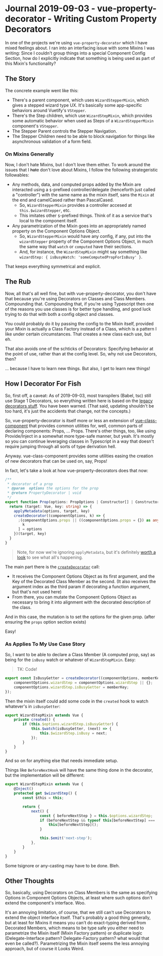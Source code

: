 Journal 2019-09-03 - vue-property-decorator - Writing Custom Property Decorators
========

In one of the projects we're using `vue-property-decorator` which I have mixed feelings about.  I ran into an interfacing issue with some Mixins I was writing: Since I couldn't group things into a special Component Config Section, how do I explicitly indicate that something is being used as part of this Mixin's functionality?



## The Story

The concrete example went like this:

- There's a parent component, which uses `WizardStepperMixin`, which gives a stepped wizard type UX.  It's basically some app-specific behaviors around Vuetify's `VStepper`.
- There's the Step children, which use `WizardStepMixin`, which provides some automatic behavior when used as Steps of a `WizardStepperMixin` component's `VStepper`.
- The Stepper Parent controls the Stepper Navigation.
- The Stepper Children need to be able to block navigation for things like asynchronous validation of a form field.


### On Mixins Generally

Now, I don't hate Mixins, but I don't love them either.  To work around the issues that I ~~hate~~ don't love about Mixins, I follow the following strategeristic followables:

- Any methods, data, and computed props added by the Mixin are interacted using a `$`-prefixed controller/delegate (henceforth just called a "controller") with the same name as the mixin itself, sans the `Mixin` at the end and camelCased rather than PascalCased.
    - So, `WizardStepperMixin` provides a controller accesed at `this.$wizardStepper`, etc.
    - This imitates other `$`-prefixed things.  Think of it as a service that's local to the component itself.
- Any parametrization of the Mixin goes into an appropriately named property on the Component Options Object.
    - So, `WizardStepperMixin` would have any config, if any, put into the `wizardStepper` property of the Component Options Object, in much the same way that `watch` or `computed` have their sections.
    - And, for instance, the `WizardStepMixin` might say something like `wizardStep: { isBusyWatch: 'someComputedPropForIsBusy' }`.

That keeps everything symmetrical and explicit.



## The Rub

Now, all that's all well fine, but with vue-property-decorator, you don't have that because you're using Decorators on Classes and Class Members.  Compounding that.  Compounding that, if you're using Typescript then one of the reasons you use classes is for better type handling, and good luck trying to do that with both a config object and classes.

You could probably do it by passing the config to the Mixin itself, provided your Mixin is actually a Class Factory instead of a Class, which is a pattern I like under certain circumstances.  That creates a new class each use, but eh.

That also avoids one of the schticks of Decorators: Specifying behavior at the point of use, rather than at the config level.  So, why not use Decorators, then?

... because I have to learn new things.  But also, I get to learn new things!



## How I Decorator For Fish

So, first off, a caveat: As of 2019-09-03, most transpilers (Babel, tsc) still use Stage 1 Decorators, so everything written here is based on the [legacy decorators stuff](https://github.com/wycats/javascript-decorators/blob/master/README.md).  You have been warned.  (That said, updating shouldn't be too hard, it's just the accidents that change, not the concepts.)

So, vue-property-decorator is itself more or less an extension of [vue-class-component](https://github.com/vuejs/vue-class-component) that provides common utilities for, well, common parts of declaring components: Props, ... Props.  There's other things, too, like using Provide/Inject in a somewhat more type-safe manner, but yeah.  It's mostly so you can continue leveraging classes in Typescript in a way that doesn't require jumping through all sorts of type derivation hell.

Anyway.  vue-class-component provides some utilities easing the creation of new decorators that can be used on, say, Props!

In fact, let's take a look at how vue-property-decorators does that now:

```typescript
/**
 * decorator of a prop
 * @param  options the options for the prop
 * @return PropertyDecorator | void
 */
export function Prop(options: PropOptions | Constructor[] | Constructor = {}) {
  return (target: Vue, key: string) => {
    applyMetadata(options, target, key)
    createDecorator((componentOptions, k) => {
      ;(componentOptions.props || ((componentOptions.props = {}) as any))[
        k
      ] = options
    })(target, key)
  }
}
```

> Note, for now we're ignoring `applyMetadata`, but it's definitely [worth a look](https://github.com/kaorun343/vue-property-decorator/blob/56d8db46728359de5014c9cdbe6bf38019fd416f/src/vue-property-decorator.ts#L117) to see what all's happening.

The main part there is the [`createDecorator`](https://github.com/vuejs/vue-class-component#create-custom-decorators) call:

- It receives the Component Options Object as its first argument, and the Key of the Decorated Class Member as the second. (It also receives the argument index as the third param if decorating a function argument, but that's not used here)
- From there, you can mutate the Component Options Object as necessary to bring it into alignment with the decorated description of the class.

And in this case, the mutation is to set the options for the given prop. (after ensuring the `props` option section exists)

Easy!


### As Applies To My Use Case Story

So, I want to be able to declare a Class Member (A computed prop, say) as being for the `isBusy` watch or whatever of `WizardStepMixin`.  Easy:

> TK: Code!

```typescript
export const IsBusyGetter = createDecorator((componentOptions, memberKey) => {
    componentOptions.wizardStep = componentOptions.wizardStep || {};
    componentOptions.wizardStep.isBusyGetter = memberKey;
});
```

Then the mixin itself could add some code in the `created` hook to watch whatever's in `isBusyGetter`:

```typescript
export WizardStepMixin extends Vue {
    private created() {
        if (this.$options.wizardStep.isBusyGetter) {
            this.$watch(isBusyGetter, (next) => {
                this.$wizardStep.isBusy = next;
            });
        }
    }
}
```

And so on for anything else that needs immediate setup.

Things like `BeforeNextHook` will have the same thing done in the decorator, but the implementation will be different:

```typescript
export WizardStepMixin extends Vue {
    @Inject()
    protected get $wizardStep() {
        const $this = this;

        return {
            next() {
                const { beforeNextStep } = this.$options.wizardStep;
                if (beforeNextStep && typeof this[beforeNextStep] === 'function') {
                    this[beforeNextStep]();
                }

                this.$emit('next-step');
            },
        }
    }
}
```

Some tsignore or any-casting may have to be done.  Bleh.



## Other Thoughts

So, basically, using Decorators on Class Members is the same as specifying Options in Component Options Objects, at least where such options don't extend the component's interface.  Woo.

It's an annoying limitation, of course, that we still can't use Decorators to extend the object interface itself.  That's probably a good thing generally, but at least for Mixins it means you can't do exact-typing derived from Decorated Members, which means to be type safe you either need to parametrize the Mixin itself (Mixin Factory pattern) or duplicate logic (Delegate-Interface pattern?  Delegate-Factory pattern?  what would that even be called?).  Parametrizing the Mixin itself seems the less annoying approach, but of course it Looks Weird.
